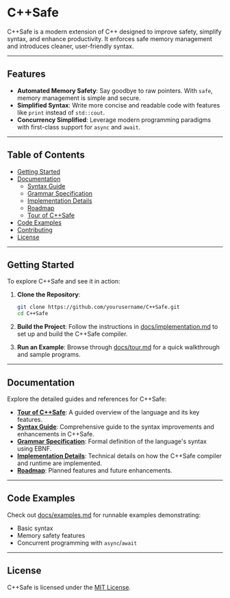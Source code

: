 # C++Safe

C++Safe is a modern extension of C++ designed to improve safety, simplify syntax, and enhance productivity. It enforces safe memory management and introduces cleaner, user-friendly syntax.

---

## Features
- **Automated Memory Safety**: Say goodbye to raw pointers. With `safe`, memory management is simple and secure.
- **Simplified Syntax**: Write more concise and readable code with features like `print` instead of `std::cout`.
- **Concurrency Simplified**: Leverage modern programming paradigms with first-class support for `async` and `await`.

---

## Table of Contents
- [Getting Started](#getting-started)
- [Documentation](#documentation)
  - [Syntax Guide](docs/syntax.md)
  - [Grammar Specification](docs/grammar.md)
  - [Implementation Details](docs/implementation.md)
  - [Roadmap](docs/roadmap.md)
  - [Tour of C++Safe](docs/tour.md)
- [Code Examples](#code-examples)
- [Contributing](#contributing)
- [License](#license)

---

## Getting Started

To explore C++Safe and see it in action:

1. **Clone the Repository**:
   ```bash
   git clone https://github.com/yourusername/C++Safe.git
   cd C++Safe
   ```

2. **Build the Project**:
   Follow the instructions in [docs/implementation.md](docs/implementation.md) to set up and build the C++Safe compiler.

3. **Run an Example**:
   Browse through [docs/tour.md](docs/tour.md) for a quick walkthrough and sample programs.

---

## Documentation

Explore the detailed guides and references for C++Safe:

- **[Tour of C++Safe](docs/tour.md)**: A guided overview of the language and its key features.
- **[Syntax Guide](docs/syntax.md)**: Comprehensive guide to the syntax improvements and enhancements in C++Safe.
- **[Grammar Specification](docs/grammar.md)**: Formal definition of the language's syntax using EBNF.
- **[Implementation Details](docs/implementation.md)**: Technical details on how the C++Safe compiler and runtime are implemented.
- **[Roadmap](docs/roadmap.md)**: Planned features and future enhancements.


---

## Code Examples

Check out [docs/examples.md](docs/examples.md) for runnable examples demonstrating:
- Basic syntax
- Memory safety features
- Concurrent programming with `async`/`await`

---

## License

C++Safe is licensed under the [MIT License](LICENSE).
